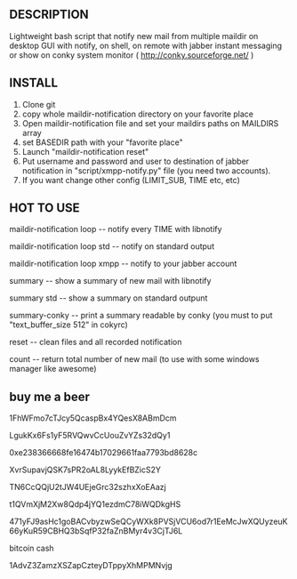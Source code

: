 ## DESCRIPTION

Lightweight bash script that notify new mail from multiple maildir on desktop GUI with notify, on shell, on remote with jabber instant messaging or show on conky  system monitor ( http://conky.sourceforge.net/ )

## INSTALL

1. Clone git
2. copy whole maildir-notification directory on your favorite place
3. Open maildir-notification file and set your maildirs paths on MAILDIRS array 
4. set BASEDIR path with your "favorite place"
5. Launch "maildir-notification reset"
6. Put username and password and user to destination of jabber notification in "script/xmpp-notify.py" file (you need two accounts).
7. If you want change other config (LIMIT_SUB, TIME etc, etc)

## HOT TO USE

maildir-notification loop		         -- notify every TIME with libnotify

maildir-notification loop std		     -- notify on standard output

maildir-notification loop xmpp		   -- notify to your jabber account

summary		     	  		               -- show a summary of new mail with libnotify

summary std				                   -- show a summary on standard outpunt

summary-conky 				               -- print a summary readable by conky (you must to put "text_buffer_size 512" in cokyrc)


reset					                       -- clean files and all recorded notification

count 					                     -- return total number of new mail (to use with some windows manager like awesome)

## buy me a beer

1FhWFmo7cTJcy5QcaspBx4YQesX8ABmDcm

LgukKx6Fs1yF5RVQwvCcUouZvYZs32dQy1

0xe238366668fe16474b17029661faa7793bd8628c

XvrSupavjQSK7sPR2oAL8LyykEfBZicS2Y

TN6CcQQjU2tJW4UEjeGrc32szhxXoEAazj

t1QVmXjM2Xw8Qdp4jYQ1ezdmC78iWQDkgHS

471yFJ9asHc1goBACvbyzwSeQCyWXk8PVSjVCU6od7r1EeMcJwXQUyzeuK66yKuR59CBHQ3bSqfP32faZnBMyr4v3CjTJ6L



bitcoin cash

1AdvZ3ZamzXSZapCzteyDTppyXhMPMNvjg
